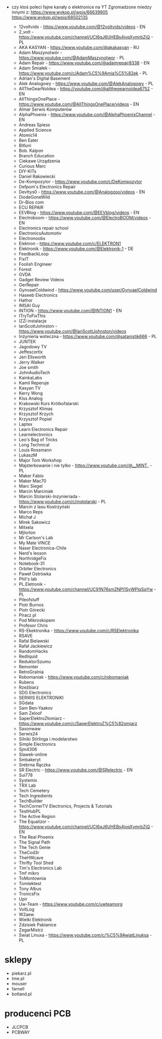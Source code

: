 - czy ktoś poleci fajne kanały o elektronice na YT
Zgromadzone miedzy innymi z:
  https://www.wykop.pl/wpis/66639905
  https://www.wykop.pl/wpis/68502135

  - 12voltvids - https://www.youtube.com/@12voltvids/videos - EN
  - 2_volt - https://www.youtube.com/channel/UCI6qJ6UHEBs4jvqXymrbZjQ - PL
  - AKA KASYAN - https://www.youtube.com/@akakasyan - RU
  - Adam Maszynotwór - https://www.youtube.com/@AdamMaszynotwor - PL
  - Adam Repair - https://www.youtube.com/@adamrepair8338 - EN
  - Adam Śmiałek - https://www.youtube.com/c/Adam%C5%9Amia%C5%82ek - PL
  - Adrian's Digital Basement
  - Alek Analogowy - https://www.youtube.com/@AlekAnalogowy - PL
  - AllTheGearNoIdea - https://youtube.com/@allthegearnoidea6752 - EN
  - AllThingsOnePlace - https://www.youtube.com/@AllThingsOnePlace/videos - EN
  - Almar Serwis Komputerów
  - AlphaPhoenix - https://www.youtube.com/@AlphaPhoenixChannel - EN
  - Andreas Spiess
  - Applied Science
  - Atomic14
  - Ben Eater
  - Bitluni
  - Bob. Kalpon
  - Branch Education
  - Ciekawe Urządzenia
  - Curious Marc
  - DIY-KITs
  - Daniel Rakowiecki
  - De-Kompozytor - https://www.youtube.com/c/DeKompozytor
  - Defpom's Electronics Repair
  - Devttys0 - https://www.youtube.com/@Analogzoo/videos - EN
  - DiodeGoneWild
  - Dr-Bios com
  - ECU REPAIR
  - EEVBlog - https://www.youtube.com/@EEVblog/videos - EN
  - Electroboom - https://www.youtube.com/@ElectroBOOM/videos - EN
  - Electronics repair school
  - ElectronicsAutomotiv
  - Electronoobs
  - Elektron - https://www.youtube.com/c/ELEKTRON1
  - Elektronik - https://www.youtube.com/@Elektronik-1 - DE
  - FeedbackLoop
  - FixIT
  - Foolish Engineer
  - Forest
  - GVDA
  - Gadget Review Videos
  - GerRepair
  - GynvaelColdwind - https://www.youtube.com/user/GynvaelColdwind
  - Haseeb Electronics
  - Hathor
  - IMSAI Guy
  - INTION - https://www.youtube.com/@INTION1 - EN
  - ITryToFixThis
  - IZZi instalacje
  - IanScottJohnston - https://www.youtube.com/@IanScottJohnston/videos
  - Inżynieria wsteczna - https://www.youtube.com/@satanistik666 - PL
  - JUNTEK
  - Jagodowy TV
  - Jeffescortlx
  - Jeri Ellsworth
  - Jerry Walker
  - Joe smith
  - JohnAudioTech
  - KainkaLabs
  - Kamil Reperuje
  - Kasyan TV
  - Kerry Wong
  - Kiss Analog
  - Krakowski Kurs Krótkofalarski
  - Krzysztof Klimas
  - Krzysztof Krzych
  - Krzysztof Popiel
  - Laptex
  - Learn Electronics Repair
  - Learnelectronics
  - Leo's Bag of Tricks
  - Long Technical
  - Louis Rossmann
  - LukaszM
  - Major Tom Workshop
  - Majsterkowanie i nie tylko - https://www.youtube.com/@__MINT_ - PL
  - Maker Fabio
  - Maker Mac70
  - Marc Siegel
  - Marcin Marciniak
  - Marcin Stolarski-Inzynieriada - https://www.youtube.com/c/mstolarski - PL
  - Marcin z lasu Kostrzyński
  - Marco Reps
  - Michał J
  - Mirek Sakowicz
  - Mitxela
  - Mjlorton
  - Mr Carlson's Lab
  - My Mate VINCE
  - Naser Electronica-Chile
  - Nerd's lesson
  - NorthridgeFix
  - Notebook-31
  - Orbiter Electronics
  - Paweł Ostrówka
  - Phil's lab
  - PL.Eletronik - https://www.youtube.com/channel/UC91N76smZNPl1SyWPlqSqYw - PL
  - Pileofstuff
  - Piotr Burnos
  - Piotr Górecki
  - Piracz pl
  - Pod Mikroskopem
  - Profesor Chris
  - RS-Ekektronika - https://www.youtube.com/c/RSElektronika
  - RSAVE
  - Rafal Bielawski
  - Rafał Jackiewicz
  - RandomHacks
  - Redliquid
  - ReduktorSzumu
  - Remonter
  - RetroGralnia
  - Robomaniak - https://www.youtube.com/c/robomaniak
  - Rubens
  - Rzeźbiarz
  - SDG Electronics
  - SERWIS ELEKTRONIKI
  - SGdata
  - Sam Ben-Yaakov
  - Sam Zeloof
  - SaperElektroZłomiarz - https://www.youtube.com/c/SaperElektroZ%C5%82omiarz
  - Saxonwaw
  - Serwis24
  - Silniki Stirlinga i modelarstwo
  - Simple Electronics
  - Sjm4306
  - Slawek-online
  - Smbakeryt
  - Srebrna Rączka
  - SR Electric - https://www.youtube.com/@SRelectric - EN
  - Sui778
  - Systemix
  - TRX Lab
  - Tech Cemetery
  - Tech Ingredients
  - TechBuilder
  - TechCornerTV Electronics, Projects &amp; Tutorials
  - TestHubPL
  - The Active Region
  - The Equalizor - https://www.youtube.com/channel/UCI6qJ6UHEBs4jvqXymrbZjQ - EN
  - The Real Phoenix
  - The Signal Path
  - The Tech Genie
  - TheCod3r
  - TheHWcave
  - Thrifty Tool Shed
  - Tim's Electronics Lab
  - Tmf mikro
  - ToMontownia
  - Tomtektest
  - Tony Albus
  - TronicsFix
  - Upir
  - Uw-Team - https://www.youtube.com/c/uwteamorg
  - VoltLog
  - W2aew
  - Wielki Elektronik
  - Zdzisiek Pabianice
  - ZegarMistrz
  - Świat Linuxa - https://www.youtube.com/c/%C5%9AwiatLinuksa - PL


# sklepy

- piekarz.pl
- tme.pl
- mouser
- farnell
- botland.pl

# producenci PCB

- JLCPCB
- PCBWAY

